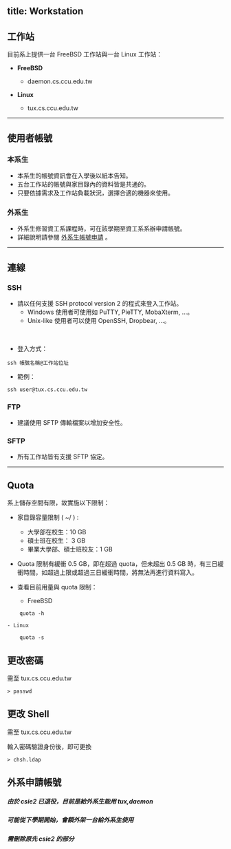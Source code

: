 title: Workstation
---

## 工作站
目前系上提供一台 FreeBSD 工作站與一台 Linux 工作站：
- **FreeBSD**
    - daemon.cs.ccu.edu.tw

- **Linux**
    - tux.cs.ccu.edu.tw

----

## 使用者帳號

### 本系生
- 本系生的帳號資訊會在入學後以紙本告知。
- 五台工作站的帳號與家目錄內的資料皆是共通的。
- 只要依據需求及工作站負載狀況，選擇合適的機器來使用。

### 外系生
- 外系生修習資工系課程時，可在該學期至資工系系辦申請帳號。
- 詳細說明請參閱 [外系生帳號申請](./external.html) 。

----

## 連線
### SSH
- 請以任何支援 SSH protocol version 2 的程式來登入工作站。
    - Windows 使用者可使用如 PuTTY, PieTTY, MobaXterm, ...。
    - Unix-like 使用者可以使用 OpenSSH, Dropbear, ...。
<br/>

- 登入方式：
``` Shell-Script
ssh 帳號名稱@工作站位址
```
- 範例：
``` Shell-Script
ssh user@tux.cs.ccu.edu.tw
```
### FTP
- 建議使用 SFTP 傳輸檔案以增加安全性。

### SFTP
- 所有工作站皆有支援 SFTP 協定。

----

## Quota 
系上儲存空間有限，故實施以下限制：
- 家目錄容量限制 ( ~/ ) :
    - 大學部在校生：10 GB
    - 碩士班在校生： 3 GB
    - 畢業大學部、碩士班校友：1 GB


- Quota 限制有緩衝 0.5 GB，即在超過 quota，但未超出 0.5 GB 時，有三日緩衝時間，如超過上限或超過三日緩衝時間，將無法再進行資料寫入。


- 查看目前用量與 quota 限制：
    - FreeBSD
``` Shell-Script
    quota -h
```
    - Linux
``` Shell-Script
    quota -s
```

## 更改密碼

需至 tux.cs.ccu.edu.tw

```
> passwd
```

## 更改 Shell

需至 tux.cs.ccu.edu.tw

輸入密碼驗證身份後，即可更換

```
> chsh.ldap
```

## 外系申請帳號

##### 由於 csie2 已退役，目前是給外系生能用 tux,daemon
##### 可能從下學期開始，會額外架一台給外系生使用
##### 需刪除原先 csie2 的部分
